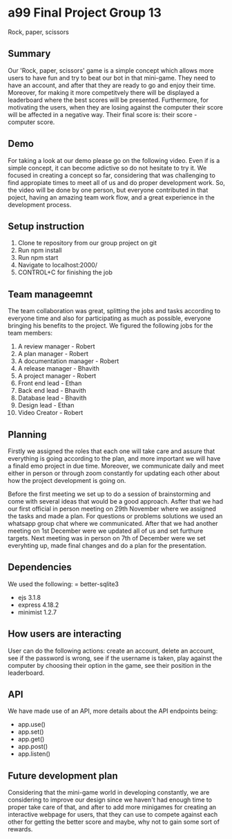 # a99 Final Project Group 13

Rock, paper, scissors

## Summary

Our 'Rock, paper, scissors' game is a simple concept which allows more users to have fun and try to beat our bot in that mini-game. They need to have an account, and after that they are ready to go and enjoy their time. Moreover, for making it more competitvely there will be displayed a leaderboard where the best scores will be presented. Furthermore, for motivating the users, when they are losing against the computer their score will be affected in a negative way. Their final score is: their score - computer score.

## Demo

For taking a look at our demo please go on the following video. Even if is a simple concept, it can become adictive so do not hesitate to try it. We focused in creating a concept so far, considering that was challenging to find appropiate times to meet all of us and do proper development work. So, the video will be done by one person, but everyone contributed in that poject, having an amazing team work flow, and a great experience in the development process.

## Setup instruction

1. Clone te repository from our group project on git
2. Run npm install
3. Run npm start
4. Navigate to localhost:2000/
5. CONTROL+C for finishing the job

## Team manageemnt

The team collaboration was great, splitting the jobs and tasks according to everyone time and also for participating as much as possible, everyone bringing his benefits to the project. We figured the following jobs for the team members:

1. A review manager - Robert
2. A plan manager - Robert
3. A documentation manager - Robert
4. A release manager - Bhavith
5. A project manager - Robert
6. Front end lead - Ethan
7. Back end lead - Bhavith
8. Database lead - Bhavith
9. Design lead - Ethan
10. Video Creator - Robert

## Planning

Firstly we assigned the roles that each one will take care and assure that everything is going according to the plan, and more important we will have a finald emo project in due time. Moreover, we communicate daily and meet either in person or through zoom constantly for updating each other about how the project development is going on.

Before the first meeting we set up to do a session of brainstorming and come with several ideas that would be a good approach. Asfter that we had our first official in person meeting on 29th November where we assigned the tasks and made a plan. For questions or problems solutions we used an whatsapp group chat where we communicated. After that we had another meeting on 1st December were we updated all of us and set furthure targets. Next meeting was in person on 7th of December were we set everyhting up, made final changes and do a plan for the presentation.

## Dependencies

We used the following:
= better-sqlite3

- ejs 3.1.8
- express 4.18.2
- minimist 1.2.7

## How users are interacting

User can do the following actions: create an account, delete an account, see if the password is wrong, see if the username is taken, play against the computer by choosing their option in the game, see their position in the leaderboard.

## API

We have made use of an API, more details about the API endpoints being:

- app.use()
- app.set()
- app.get()
- app.post()
- app.listen()

## Future development plan

Considering that the mini-game world in developing constantly, we are considering to improve our design since we haven't had enough time to proper take care of that, and after to add more minigames for creating an interactive webpage for users, that they can use to compete against each other for getting the better score and maybe, why not to gain some sort of rewards.
